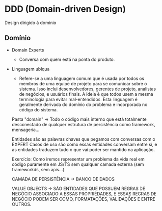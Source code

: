 # DDD (Domain-driven Design)

Design dirigido à domínio

## Domínio

- Domain Experts
  - Conversa com quem está na ponta do produto.
- Linguagem ubíqua
  - Refere-se a uma linguagem comum que é usada por todos os membros de uma equipe de projeto para se comunicar sobre o sistema. Isso inclui desenvolvedores, gerentes de projeto, analistas de negócios, e usuários finais. A ideia é que todos usem a mesma terminologia para evitar mal-entendidos. Esta linguagem é geralmente derivada do domínio do problema e incorporada no código do sistema.

  Pasta "domain"
  -> Todo o código mais interno que está totalmente desconectado de qualquer estrutura de persistência como framework, mensageria...

  Entidades são as palavras chaves que pegamos com conversas com o EXPERT
  Casos de uso são como essas entidades conversam entre sí, e as entidades traduzem
  tudo o que vai poder ser mantido na aplicação.

  Exercício: Como iremos representar um problema da vida real em código puramente em JS/TS sem qualquer
  camada externa (sem frameworkds, sem apis...)

  CAMADA DE PERSISTÊNCIA -> BANCO DE DADOS

  VALUE OBJECTS -> SÃO ENTIDADES QUE POSSUEM REGRAS DE NEGÓCIO ASSOCIADO A ESSAS PROPRIÉDADES, E ESSAS
  REGRAS DE NEGÓCIO PODEM SER COMO, FORMATAÇÕES, VALIDAÇÕES E ENTRE OUTROS.